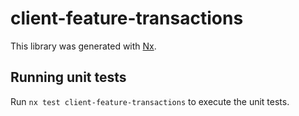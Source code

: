 # client-feature-transactions

This library was generated with [Nx](https://nx.dev).

## Running unit tests

Run `nx test client-feature-transactions` to execute the unit tests.
